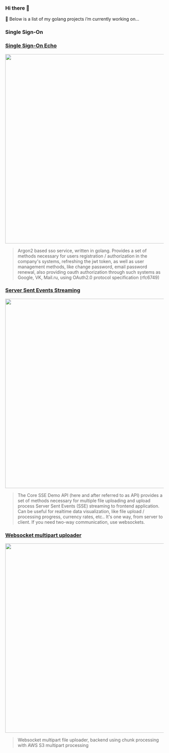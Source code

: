 ### Hi there 👋 
🔭 Below is a list of my golang projects i’m currently working on...

### Single Sign-On
### [Single Sign-On Echo](https://github.com/SandQuattro/golang-sso-echo)

<a href="https://github.com/SandQuattro/golang-sso">
<img src="https://github.com/SandQuattro/golang-sso/assets/31468131/4454c9ac-4dcd-405a-a3cf-8e92cb2bd170" width="600px"></a>

> Argon2 based sso service, written in golang. Provides a set of methods necessary for users registration / authorization  in the company's systems, refreshing the jwt token, as well as user management methods, like change password, email password renewal, also providing oauth authorization through such systems as Google, VK, Mail.ru, using OAuth2.0 protocol specification (rfc6749)





### [Server Sent Events Streaming](https://github.com/SandQuattro/sse-streaming)

<a href="https://github.com/SandQuattro/sse-streaming">
<img src="https://github.com/SandQuattro/sse-streaming/assets/31468131/efcc4f2f-2c41-462c-8b79-7afdb5ccc840" width="600px"></a>

> The Core SSE Demo API (here and after referred to as API) provides a set of methods necessary for multiple file uploading and upload process Server Sent Events (SSE) streaming to frontend application. Can be useful for realtime data visualization, like file upload / processing progress, currency rates, etc.. It's one way, from server to client. If you need two-way communication, use websockets.



### [Websocket multipart uploader](https://github.com/SandQuattro/websocket-miltipart-upload)

<a href="https://github.com/SandQuattro/websocket-miltipart-upload">
<img src="https://github.com/SandQuattro/websocket-miltipart-upload/assets/31468131/987d67d4-6f9b-4cd4-811a-fa9272c1e468" width="600px"></a>

> Websocket multipart file uploader, backend using chunk processing with AWS S3 multipart processing
<!--
**SandQuattro/SandQuattro** is a ✨ _special_ ✨ repository because its `README.md` (this file) appears on your GitHub profile.

Here are some ideas to get you started:

- 🔭 I’m currently working on ...
- 🌱 I’m currently learning ...
- 👯 I’m looking to collaborate on ...
- 🤔 I’m looking for help with ...
- 💬 Ask me about ...
- 📫 How to reach me: ...
- 😄 Pronouns: ...
- ⚡ Fun fact: ...
-->
